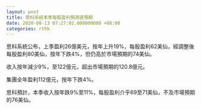 ```yaml
---
layout: post
title: 思科系統本季每股盈利預測遜預期
date: 2020-08-13 07:27:02.000000000 +08:00
categories: rthk
---
```


思科系統公布，上季盈利26億美元，按年上升19%，每股盈利62美仙，經調整後每股盈利80美仙，按年下跌4%，但仍高於市場預期的74美仙。

收入按年減少9%，至122億元，超出市場預期的120.8億元。

集團全年盈利112億元，按年下跌4%。

思科預計，本季收入按年跌9%至11%，每股盈利介乎69至71美仙，不及市場預期的76美仙。
